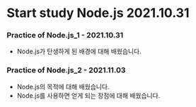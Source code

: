 # Start study Node.js 2021.10.31

### Practice of Node.js_1 - 2021.10.31
- Node.js가 탄생하게 된 배경에 대해 배웠습니다.

### Practice of Node.js_2 - 2021.11.03
- Node.js의 목적에 대해 배웠습니다.  
- Node.js를 사용하면 얻게 되는 장점에 대해 배웠습니다.
